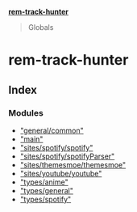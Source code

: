**[rem-track-hunter](README.md)**

> Globals

# rem-track-hunter

## Index

### Modules

* ["general/common"](modules/_general_common_.md)
* ["main"](modules/_main_.md)
* ["sites/spotify/spotify"](modules/_sites_spotify_spotify_.md)
* ["sites/spotify/spotifyParser"](modules/_sites_spotify_spotifyparser_.md)
* ["sites/themesmoe/themesmoe"](modules/_sites_themesmoe_themesmoe_.md)
* ["sites/youtube/youtube"](modules/_sites_youtube_youtube_.md)
* ["types/anime"](modules/_types_anime_.md)
* ["types/general"](modules/_types_general_.md)
* ["types/spotify"](modules/_types_spotify_.md)
